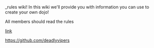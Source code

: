 
_rules wiki! In this wiki we'll provide you with information you can use to create your own dojo!

All members should read the rules

[link](https://github.com/deadlyvipers)

https://github.com/deadlyvipers
